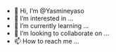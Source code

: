 - 👋 Hi, I’m @Yasmineyaso
- 👀 I’m interested in ...
- 🌱 I’m currently learning ...
- 💞️ I’m looking to collaborate on ...
- 📫 How to reach me ...

<!---
Yasmineyaso/Yasmineyaso is a ✨ special ✨ repository because its `README.md` (this file) appears on your GitHub profile.
You can click the Preview link to take a look at your changes.
--->
